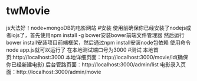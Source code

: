 # twMovie
js大法好！node+mongoDB的电影网站
#安装
使用前确保你已经安装了nodejs或者iojs了，首先使用npm install -g bower安装bower前端文件管理器
然后运行bower install安装项目前端框架，然后通过npm install安装node包依赖
使用命令node app.js就可以运行了
在本地测试端口号为3000
#测试
本地首页:http://localhost:3000
本地详细页面：http://localhost:3000/movie/id(确保你已经新建电影)
后台管路页面：http://localhost:3000/admin/list
电影录入页面：http://localhost:3000/admin/movie
